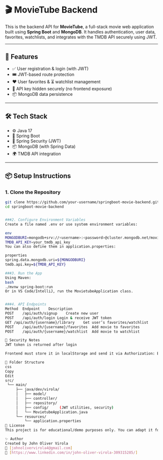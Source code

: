 # 🎬 MovieTube Backend

This is the backend API for **MovieTube**, a full-stack movie web application built using **Spring Boot** and **MongoDB**. It handles authentication, user data, favorites, watchlists, and integrates with the TMDB API securely using JWT.

---

## 🚀 Features

- ✅ User registration & login (with JWT)
- 🎟 JWT-based route protection
- ❤️ User favorites & ⏳ watchlist management
- 🔐 API key hidden securely (no frontend exposure)
- 📦 MongoDB data persistence

---

## 🛠 Tech Stack

- ⚙️ Java 17
- 🌱 Spring Boot
- 🔐 Spring Security (JWT)
- 📦 MongoDB (with Spring Data)
- 🌍 TMDB API integration

---

## 📦 Setup Instructions

### 1. Clone the Repository

```bash
git clone https://github.com/your-username/springboot-movie-backend.git
cd springboot-movie-backend


###2. Configure Environment Variables
Create a file named .env or use system environment variables:

env
MONGODBURI=mongodb+srv://<username>:<password>@cluster.mongodb.net/movietube
TMDB_API_KEY=your_tmdb_api_key
You can also define them in application.properties:

properties
spring.data.mongodb.uri=${MONGODBURI}
tmdb.api.key=${TMDB_API_KEY}

###3. Run the App
Using Maven:
bash
./mvnw spring-boot:run
Or in VS Code/IntelliJ, run the MovietubeApplication class.


###4. API Endpoints
Method	Endpoint	Description
POST	/api/auth/signup	Create new user
POST	/api/auth/login	Login & receive JWT token
GET	/api/auth/{username}/library	Get user’s favorites/watchlist
POST	/api/auth/{username}/favorites	Add movie to favorites
POST	/api/auth/{username}/watchlist	Add movie to watchlist

🔐 Security Notes
JWT token is returned after login

Frontend must store it in localStorage and send it via Authorization: Bearer <token> header

📁 Folder Structure
css
Copy
Edit
src/
 └── main/
     ├── java/dev/virola/
     │   ├── model/
     │   ├── controller/
     │   ├── repository/
     │   ├── config/     (JWT utilities, security)
     │   └── MovietubeApplication.java
     └── resources/
         └── application.properties
🤝 License
This project is for educational/demo purposes only. You can adapt it for your portfolio or personal use.

✨ Author
Created by John Oliver Virola
📧 [johnolivervirola4@gmail.com]
🔗 [https://www.linkedin.com/in/john-oliver-virola-309315285/]


